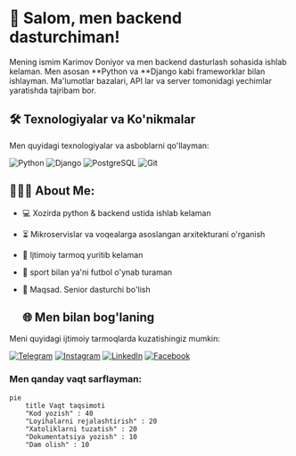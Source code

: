 # 🚀 Salom, men backend dasturchiman! 

Mening ismim Karimov Doniyor va men backend dasturlash sohasida ishlab kelaman. Men asosan **Python va **Django kabi frameworklar bilan ishlayman. Ma'lumotlar bazalari, API lar va server tomonidagi yechimlar yaratishda tajribam bor.


## 🛠 Texnologiyalar va Ko'nikmalar

Men quyidagi texnologiyalar va asboblarni qo'llayman:

![Python](https://img.shields.io/badge/Python-3776AB?style=for-the-badge&logo=python&logoColor=white)
![Django](https://img.shields.io/badge/Django-092E20?style=for-the-badge&logo=django&logoColor=white)
![PostgreSQL](https://img.shields.io/badge/PostgreSQL-316192?style=for-the-badge&logo=postgresql&logoColor=white)
![Git](https://img.shields.io/badge/Git-F05032?style=for-the-badge&logo=git&logoColor=white)

<h2 align="left">👨🏻‍💻 About Me:</h2>

- :computer: Xozirda python & backend ustida ishlab kelaman
- :hourglass_flowing_sand:   Mikroservislar va voqealarga asoslangan arxitekturani o'rganish
- :triangular_flag_on_post: Ijtimoiy tarmoq yuritib kelaman
- :muscle: sport bilan ya'ni futbol o'ynab turaman
- :rocket: Maqsad. Senior dasturchi bo'lish

    ## 🌐 Men bilan bog'laning

Meni quyidagi ijtimoiy tarmoqlarda kuzatishingiz mumkin:

[![Telegram](https://img.shields.io/badge/Telegram-26A5E4?style=for-the-badge&logo=telegram&logoColor=white)](https://t.me/doniyor_codes)
[![Instagram](https://img.shields.io/badge/Instagram-E4405F?style=for-the-badge&logo=instagram&logoColor=white)](https://instagram.com/_doniyorkarimov1)
[![LinkedIn](https://img.shields.io/badge/LinkedIn-0A66C2?style=for-the-badge&logo=linkedin&logoColor=white)](https://linkedin.com/in/doniyor-karimov-33220234b/)
[![Facebook](https://img.shields.io/badge/Facebook-1877F2?style=for-the-badge&logo=facebook&logoColor=white)](https://facebook.com/sizning_facebook)

### Men qanday vaqt sarflayman:
```mermaid
pie
    title Vaqt taqsimoti
    "Kod yozish" : 40
    "Loyihalarni rejalashtirish" : 20
    "Xatoliklarni tuzatish" : 20
    "Dokumentatsiya yozish" : 10
    "Dam olish" : 10





